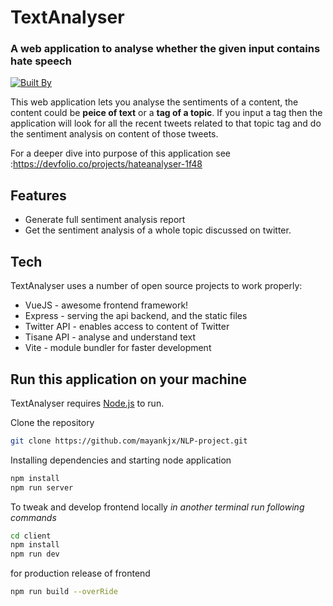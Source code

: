 # TextAnalyser

### A web application to analyse whether the given input contains hate speech

[![Built By](https://img.shields.io/badge/Vite-646CFF?style=for-the-badge&logo=vite&logoColor=yellow)]()

This web application lets you analyse the sentiments of a content, the content could be **peice of
text** or a **tag of a topic**. If you input a tag then the application will look for all the recent tweets
related to that topic tag and do the sentiment analysis on content of those tweets.

For a deeper dive into purpose of this application see :https://devfolio.co/projects/hateanalyser-1f48

## Features

- Generate full sentiment analysis report
- Get the sentiment analysis of a whole topic discussed on twitter.

## Tech

TextAnalyser uses a number of open source projects to work properly:

- VueJS - awesome frontend framework!
- Express - serving the api backend, and the static files
- Twitter API - enables access to content of Twitter
- Tisane API - analyse and understand text
- Vite - module bundler for faster development

## Run this application on your machine

TextAnalyser requires [Node.js](https://nodejs.org/) to run.

Clone the repository

```sh
git clone https://github.com/mayankjx/NLP-project.git
```

Installing dependencies and starting node application

```sh
npm install
npm run server
```

To tweak and develop frontend locally
_in another terminal run following commands_

```sh
cd client
npm install
npm run dev
```

for production release of frontend

```sh
npm run build --overRide
```
